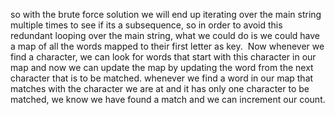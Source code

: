 so with the brute force solution we will end up iterating over the main string multiple times to see if its a subsequence, so in order to avoid this redundant looping over the main string, what we could do is we could have a map of all the words mapped to their first letter as key.
​
Now whenever we find a character, we can look for words that start with this character in our map and now we can update the map by updating the word from the next character that is to be matched. whenever we find a word in our map that matches with the character we are at and it has only one character to be matched, we know we have found a match and we can increment our count.